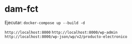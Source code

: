 # dam-fct
Ejecutar: `docker-compose up --build -d`

`http://localhost:8000`
`http://localhost:8000/wp-admin`
`http://localhost:8000/wp-json/wp/v2/producto-electronico`